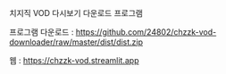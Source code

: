 치지직 VOD 다시보기 다운로드 프로그램

프로그램 다운로드 : https://github.com/24802/chzzk-vod-downloader/raw/master/dist/dist.zip

웹 : https://chzzk-vod.streamlit.app

